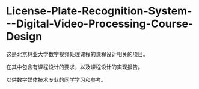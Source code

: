 # License-Plate-Recognition-System---Digital-Video-Processing-Course-Design
这是北京林业大学数字视频处理课程的课程设计相关的项目。

在其中包含有课程设计的要求，以及课程设计的实现报告。

以供数字媒体技术专业的同学学习和参考。
